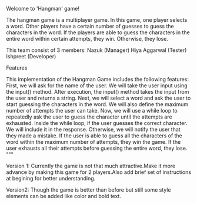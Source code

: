 Welcome to 'Hangman' game!
    
   The hangman game is a multiplayer game. In this game, one player selects a word. Other players have a certain number of guesses to guess the characters in the word. If the players are able to guess the characters in the entire word within certain attempts, they win. Otherwise, they lose.


This team consist of 3 members:
Nazuk (Manager)
Hiya Aggarwal (Tester)
Ishpreet (Developer)


Features


This implementation of the Hangman Game includes the following features:
First, we will ask for the name of the user. We will take the user input using the input() method. After execution, the input() method takes the input from the user and returns a string.
Next, we will select a word and ask the user to start guessing the characters in the word. We will also define the maximum number of attempts the user can take. Now, we will use a while loop to repeatedly ask the user to guess the character until the attempts are exhausted. Inside the while loop, if the user guesses the correct character. We will include it in the response. Otherwise, we will notify the user that they made a mistake. If the user is able to guess all the characters of the word within the maximum number of attempts, they win the game. If the user exhausts all their attempts before guessing the entire word, they lose. """





Version 1:
Currently the game is not that much attractive.Make it more advance by making this game for 2 players.Also add brief set of  instructions at begining for better understanding.

Version2:
Though the game is better than before but still some style elements can be added like color and bold text.
